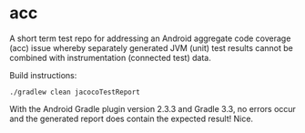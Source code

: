 # acc
A short term test repo for addressing an Android aggregate code coverage (acc) issue whereby separately generated JVM (unit) test results cannot be combined with instrumentation (connected test) data.

Build instructions:

    ./gradlew clean jacocoTestReport

With the Android Gradle plugin version 2.3.3 and Gradle 3.3, no errors occur and the generated report does contain the expected result! Nice.
